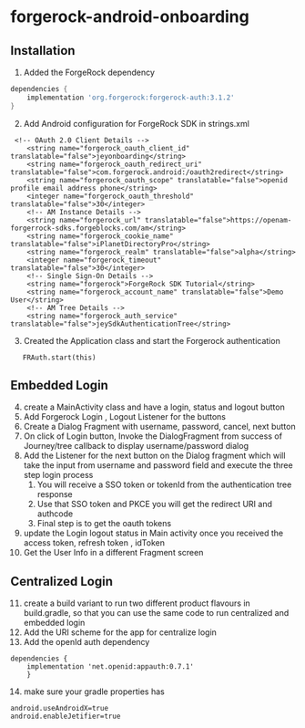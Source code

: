 # forgerock-android-onboarding
## Installation

1. Added the ForgeRock dependency
```groovy
dependencies {
    implementation 'org.forgerock:forgerock-auth:3.1.2'
}
```

2. Add Android configuration for ForgeRock SDK in strings.xml
```
 <!-- OAuth 2.0 Client Details -->
    <string name="forgerock_oauth_client_id" translatable="false">jeyonboarding</string>
    <string name="forgerock_oauth_redirect_uri" translatable="false">com.forgerock.android:/oauth2redirect</string>
    <string name="forgerock_oauth_scope" translatable="false">openid profile email address phone</string>
    <integer name="forgerock_oauth_threshold" translatable="false">30</integer>
    <!-- AM Instance Details -->
    <string name="forgerock_url" translatable="false">https://openam-forgerrock-sdks.forgeblocks.com/am</string>
    <string name="forgerock_cookie_name" translatable="false">iPlanetDirectoryPro</string>
    <string name="forgerock_realm" translatable="false">alpha</string>
    <integer name="forgerock_timeout" translatable="false">30</integer>
    <!-- Single Sign-On Details -->
    <string name="forgerock">ForgeRock SDK Tutorial</string>
    <string name="forgerock_account_name" translatable="false">Demo User</string>
    <!-- AM Tree Details -->
    <string name="forgerock_auth_service" translatable="false">jeySdkAuthenticationTree</string>
```
3. Created the Application class and start the Forgerock authentication
```
   FRAuth.start(this)
```
## Embedded Login
4. create a MainActivity class and have a login, status and logout button 
5. Add Forgerock Login , Logout Listener for the buttons
6. Create a Dialog Fragment with username, password, cancel, next button   
6. On click of Login button, Invoke the DialogFragment from success of Journey/tree callback to display username/password dialog
8. Add the Listener for the next button on the Dialog fragment which will take the input from username and password field and execute the three step login process
      1. You will receive a SSO token or tokenId from the authentication tree response
      2. Use that SSO token and PKCE you will get the redirect URI and authcode 
      3. Final step is to get the oauth tokens
9. update the Login logout status in Main activity once you received the access token, refresh token , idToken
10. Get the User Info in a different Fragment screen
## Centralized Login
11. create a build variant to run two different product flavours in build.gradle, so that you can use the same code to run centralized and embedded login
12. Add the URI scheme for the app for centralize login
13. Add the openId auth dependency
```
dependencies {
    implementation 'net.openid:appauth:0.7.1'
    }
```
14. make sure your gradle properties has 
```
android.useAndroidX=true
android.enableJetifier=true
```
